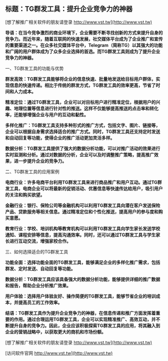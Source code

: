 ## **标题：TG群发工具：提升企业竞争力的神器**

[想了解推广相关软件的朋友请登录 http://www.vst.tw](http://www.vst.tw)

**导语：在当今竞争激烈的商业环境下，企业需要不断寻找创新的方式来提升自身的竞争力。而近年来，随着互联网的快速发展，社交媒体平台成为了企业推广和宣传的重要渠道之一。在众多社交媒体平台中，Telegram（简称TG）以其强大的功能和广阔的用户群体成为了众多企业选择的首选。而TG群发工具则成为了提升企业竞争力的神器。**

一、TG群发工具的功能与优势

**群发高效：TG群发工具能够将企业的信息快速、批量地发送给目标用户群体，实现信息的快速传递。相比于传统的群发方式，TG群发工具的效率更高，节省了时间和人力成本。**

**精准定位：通过TG群发工具，企业可以对目标用户进行精准定位，根据用户的兴趣、地理位置等信息进行针对性的推送。这样不仅能够提高推送的点击率和转化率，还能够增强企业与用户的互动和黏性。**

**多样化推广：TG群发工具支持多种形式的推广方式，包括文字、图片、链接等，企业可以根据自身需求选择适合的推广方式。同时，TG群发工具还支持定时发送和自动回复等功能，使得企业的推广活动更加灵活多样。**

**数据分析：TG群发工具提供了强大的数据分析功能，可以对推广活动的效果进行实时监测和分析。通过对数据的分析，企业可以及时调整推广策略，提高推广效果，进一步提升企业的竞争力。**

二、TG群发工具的应用案例

**电商行业：许多电商平台利用TG群发工具来进行商品推广和用户互动。通过TG群发工具，电商企业可以将最新的促销活动、优惠信息等快速传达给用户，吸引用户的关注和购买欲望。**

**金融行业：银行、保险公司等金融机构可以利用TG群发工具向潜在客户发送保险产品、贷款服务等相关信息。通过精准定位和个性化推送，提高用户的参与度和购买意愿。**

**教育行业：学校、培训机构等教育机构可以利用TG群发工具向学生家长发送学校通知、课程安排等信息，提高沟通效率。同时，还可以通过TG群发工具与学生家长进行互动交流，增强家校合作。**

三、如何选择适合的TG群发工具

**功能全面：选择功能全面的TG群发工具，能够满足企业的多样化推广需求，包括群发、定时发送、自动回复等功能。**

**数据分析：TG群发工具应该具备强大的数据分析功能，能够提供详细的推广数据和报告，帮助企业分析推广效果。**

**用户体验：选择用户体验友好、操作简便的TG群发工具，能够节省企业的培训成本，并提高员工的工作效率。**

**结语：TG群发工具作为提升企业竞争力的神器，在信息传递和推广方面发挥着重要的作用。通过合理运用TG群发工具，企业可以实现精准推广、高效互动，并不断提升自身的竞争力。因此，企业应该积极探索TG群发工具的应用，将其融入到企业的营销战略中，以获取更大的商机和市场份额。**

[想了解推广相关软件的朋友请登录 http://www.vst.tw](http://www.vst.tw)


[访问软件官网 http://www.vst.tw](http://www.vst.tw)
